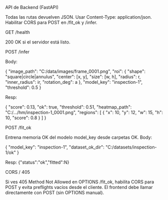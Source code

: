 API de Backend (FastAPI)

Todas las rutas devuelven JSON. Usar Content-Type: application/json. Habilitar CORS para POST en /fit_ok y /infer.

GET /health

200 OK si el servidor está listo.

POST /infer

Body:

{
  "image_path": "C:/data/images/frame_0001.png",
  "roi": {
    "shape": "square|circle|annulus",
    "center": [x, y],
    "size": [w, h],
    "radius": r,
    "inner_radius": ir,
    "rotation_deg": a
  },
  "model_key": "inspection-1",
  "threshold": 0.5
}


Resp:

{
  "score": 0.13,
  "ok": true,
  "threshold": 0.51,
  "heatmap_path": "C:/.../hm/inspection-1_0001.png",
  "regions": [ { "x": 10, "y": 12, "w": 15, "h": 10, "score": 0.8 } ]
}

POST /fit_ok

Entrena memoria OK del modelo model_key desde carpetas OK.
Body:

{
  "model_key": "inspection-1",
  "dataset_ok_dir": "C:/datasets/inspection-1/ok"
}


Resp: {"status":"ok","fitted":N}

CORS / 405

Si ves 405 Method Not Allowed en OPTIONS /fit_ok, habilita CORS para POST y evita preflights vacíos desde el cliente. El frontend debe llamar directamente con POST (sin OPTIONS manual).

